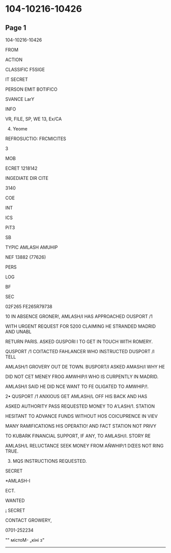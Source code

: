 # 104-10216-10426

## Page 1

104-10216-10426

FROM

ACTION

CLASSIFIC F5SIGE

IT SECRET

PERSON EMIT BOTIFICO

SVANCE LarY

INFO

VR, FILE, SP, WE 13, Ex/CA

4. Yeome

REFROSUCTIO: FRCMICITES

3

MOB

ECRET 1218142

INGEDIATE DIR CITE

3140

COE

INT

ICS

PiT3

SB

TYPIC AMLASH AMUHIP

NEF 13882 (77626)

PERS

LOG

BF

SEC

02F265 FE265R79738

10 IN ABSENCE GRONER!, AMLASH/I HAS APPROACHED OUSPORT /1

WITH URGENT REQUEST FOR 5200 CLAIMING HE STRANDED MADRID AND UNABL

RETURN PARIS. ASKED GUSPORI I TO GET IN TOUCH WITH ROMERY.

QUSPORT /1 COITACTED FAHLANCER WHO INSTRUCTED DUSPORT /I TELL

AMLASH/1 GROVERY OUT DE TOWN. BUSPORT/I ASKED AMASH/I WHY HE

DID NOT CET MENEY FROG AMWHIP/I WHO IS CURPENTLY IN MADRID.

AMLASH/I SAID HE DID NCE WANT TO FE OLIGATED TO AMWHIP/!.

2• QUSPORT /1 ANXIOUS GET AMLASH/L OFF HIS BACK AND HAS

ASKED AUTHORITY PASS REQUESTED MONEY TO A'LASH/1. STATION

HESITANT TO ADVANCE FUNDS WITHOUT HOS COICUPRENCE IN VIEV

MANY RAMIFICATIONS HIS OPERATIO! AND FACT STATION NOT PRIVY

TO KUBARK FINANCIAL SUPPORT, IF ANY, TO AMLASH/I. STORY RE

AMLASH/L RELUCTANCE SEEK MONEY FROM AÑWHIP/1 DŒES NOT RING TRUE.

3. MQS INSTRUCTIONS REQUESTED.

SECRET

*AMLASH-I

ECT.

WANTED

¡ SECRET

CONTACT GROWERY,

0701-252234

"" містоМ- „кіні з"

---

